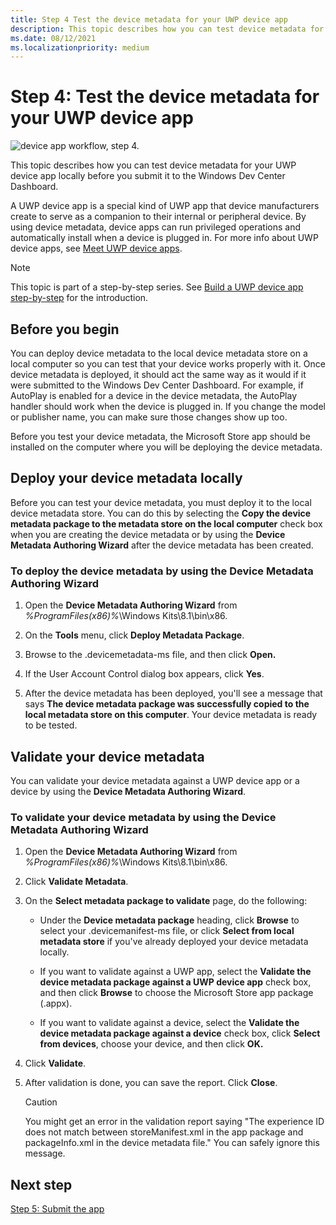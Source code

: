 ```yaml
---
title: Step 4 Test the device metadata for your UWP device app
description: This topic describes how you can test device metadata for your UWP device app locally before you submit it to the Windows Dev Center Dashboard.
ms.date: 08/12/2021
ms.localizationpriority: medium
---
```


# Step 4: Test the device metadata for your UWP device app

![device app workflow, step 4.](images/4-device-app-workflow.png)

This topic describes how you can test device metadata for your UWP device app locally before you submit it to the Windows Dev Center Dashboard.

A UWP device app is a special kind of UWP app that device manufacturers create to serve as a companion to their internal or peripheral device. By using device metadata, device apps can run privileged operations and automatically install when a device is plugged in. For more info about UWP device apps, see [Meet UWP device apps](meet-uwp-device-apps.md).

> [!NOTE]
> This topic is part of a step-by-step series. See [Build a UWP device app step-by-step](build-a-uwp-device-app-step-by-step.md) for the introduction.

## Before you begin

You can deploy device metadata to the local device metadata store on a local computer so you can test that your device works properly with it. Once device metadata is deployed, it should act the same way as it would if it were submitted to the Windows Dev Center Dashboard. For example, if AutoPlay is enabled for a device in the device metadata, the AutoPlay handler should work when the device is plugged in. If you change the model or publisher name, you can make sure those changes show up too.

Before you test your device metadata, the Microsoft Store app should be installed on the computer where you will be deploying the device metadata.

## Deploy your device metadata locally

Before you can test your device metadata, you must deploy it to the local device metadata store. You can do this by selecting the **Copy the device metadata package to the metadata store on the local computer** check box when you are creating the device metadata or by using the **Device Metadata Authoring Wizard** after the device metadata has been created.

### To deploy the device metadata by using the Device Metadata Authoring Wizard

1. Open the **Device Metadata Authoring Wizard** from *%ProgramFiles(x86)%*\\Windows Kits\\8.1\\bin\\x86.

1. On the **Tools** menu, click **Deploy Metadata Package**.

1. Browse to the .devicemetadata-ms file, and then click **Open.**

1. If the User Account Control dialog box appears, click **Yes**.

1. After the device metadata has been deployed, you'll see a message that says **The device metadata package was successfully copied to the local metadata store on this computer**. Your device metadata is ready to be tested.

## Validate your device metadata

You can validate your device metadata against a UWP device app or a device by using the **Device Metadata Authoring Wizard**.

### To validate your device metadata by using the Device Metadata Authoring Wizard

1. Open the **Device Metadata Authoring Wizard** from *%ProgramFiles(x86)%*\\Windows Kits\\8.1\\bin\\x86.

1. Click **Validate Metadata**.

1. On the **Select metadata package to validate** page, do the following:

    - Under the **Device metadata package** heading, click **Browse** to select your .devicemanifest-ms file, or click **Select from local metadata store** if you've already deployed your device metadata locally.

    - If you want to validate against a UWP app, select the **Validate the device metadata package against a UWP device app** check box, and then click **Browse** to choose the Microsoft Store app package (.appx).

    - If you want to validate against a device, select the **Validate the device metadata package against a device** check box, click **Select from devices**, choose your device, and then click **OK.**

1. Click **Validate**.

1. After validation is done, you can save the report. Click **Close**.

    > [!CAUTION]
    > You might get an error in the validation report saying "The experience ID does not match between storeManifest.xml in the app package and packageInfo.xml in the device metadata file." You can safely ignore this message.

## Next step

[Step 5: Submit the app](step-5--submit-the-app.md)
